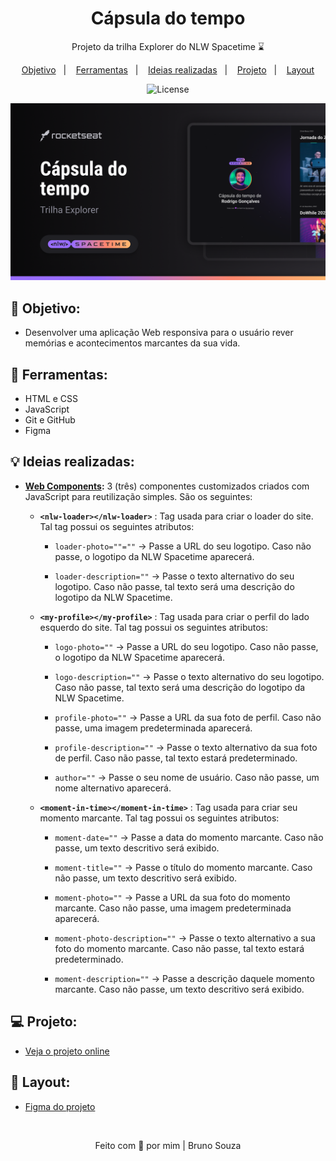 <h1 align="center">
    Cápsula do tempo
</h1>

<p align="center">
    Projeto da trilha Explorer do NLW Spacetime ⌛
</p>

<p align="center">
  <a href="#objetivo">Objetivo</a>&nbsp;&nbsp;&nbsp;|&nbsp;&nbsp;&nbsp;
  <a href="#tecnologias">Ferramentas</a>&nbsp;&nbsp;&nbsp;|&nbsp;&nbsp;&nbsp;
  <a href="#ideias">Ideias realizadas</a>&nbsp;&nbsp;&nbsp;|&nbsp;&nbsp;&nbsp;
  <a href="#projeto">Projeto</a>&nbsp;&nbsp;&nbsp;|&nbsp;&nbsp;&nbsp;
  <a href="#layout">Layout</a>
</p>

<p align="center">
  <img alt="License" src="https://img.shields.io/static/v1?label=license&message=MIT&color=49AA26&labelColor=000000">
</p>

<p align="center">
  <img alt="Timeline Preview" src=".github/preview.png">
</p>

<h2 id="objetivo">🚀 <b>Objetivo:</b></h2>

- Desenvolver uma aplicação Web responsiva para o usuário rever memórias e acontecimentos marcantes da sua vida.

<h2 id="tecnologias">🔧 <b>Ferramentas:</b></h2>

- HTML e CSS
- JavaScript
- Git e GitHub
- Figma

<h2 id="ideias">💡 <b>Ideias realizadas:</b></h2>

- **[Web Components](https://developer.mozilla.org/en-US/docs/Web/API/Web_components):** 3 (três) componentes customizados criados com JavaScript para reutilização simples. São os seguintes:

    - **`<nlw-loader></nlw-loader>`** : Tag usada para criar o loader do site. Tal tag possui os seguintes atributos:

        - `loader-photo=""=""` -> Passe a URL do seu logotipo. Caso não passe, o logotipo da NLW Spacetime aparecerá.

        - `loader-description=""` -> Passe o texto alternativo do seu logotipo. Caso não passe, tal texto será uma descrição do logotipo da NLW Spacetime.

    - **`<my-profile></my-profile>`** : Tag usada para criar o perfil do lado esquerdo do site. Tal tag possui os seguintes atributos:

        - `logo-photo=""` -> Passe a URL do seu logotipo. Caso não passe, o logotipo da NLW Spacetime aparecerá.

        - `logo-description=""` -> Passe o texto alternativo do seu logotipo. Caso não passe, tal texto será uma descrição do logotipo da NLW Spacetime.
        
        - `profile-photo=""` -> Passe a URL da sua foto de perfil. Caso não passe, uma imagem predeterminada aparecerá.
        
        - `profile-description=""` -> Passe o texto alternativo da sua foto de perfil. Caso não passe, tal texto estará predeterminado.
        
        - `author=""` -> Passe o seu nome de usuário. Caso não passe, um nome alternativo aparecerá.

    - **`<moment-in-time></moment-in-time>`** : Tag usada para criar seu momento marcante. Tal tag possui os seguintes atributos:

        - `moment-date=""` -> Passe a data do momento marcante. Caso não passe, um texto descritivo será exibido.

        - `moment-title=""` -> Passe o título do momento marcante. Caso não passe, um texto descritivo será exibido.
        
        - `moment-photo=""` -> Passe a URL da sua foto do momento marcante. Caso não passe, uma imagem predeterminada aparecerá.
        
        - `moment-photo-description=""` -> Passe o texto alternativo a sua foto do momento marcante. Caso não passe, tal texto estará predeterminado.
        
        - `moment-description=""` -> Passe a descrição daquele momento marcante. Caso não passe, um texto descritivo será exibido.

<h2 id="projeto">💻 <b>Projeto:</b></h2>

- [Veja o projeto online](https://explorer-nlw-spacetime.vercel.app/)

<h2 id="layout">🎨 <b>Layout:</b></h2>

- [Figma do projeto](https://www.figma.com/community/file/1240071097028170811)

<br>

<p align="center">
  Feito com 💜 por mim | Bruno Souza
</p>
